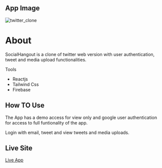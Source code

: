 ## App Image

![twitter_clone](https://user-images.githubusercontent.com/65251662/160554953-ba8799bc-4096-411f-8357-8055276e96d9.png)


# About

SocialHangout is a clone of twitter web version with user authentication, tweet and media upload functionalities.

Tools

- Reactjs
- Tailwind Css
- Firebase

## How TO Use

The App has a demo access for view only and google user authentication for access to full funtionality of the app.

Login with email, tweet and view tweets and media uploads.

## Live Site

[Live App](https://socialhangout-f995d.web.app/)


